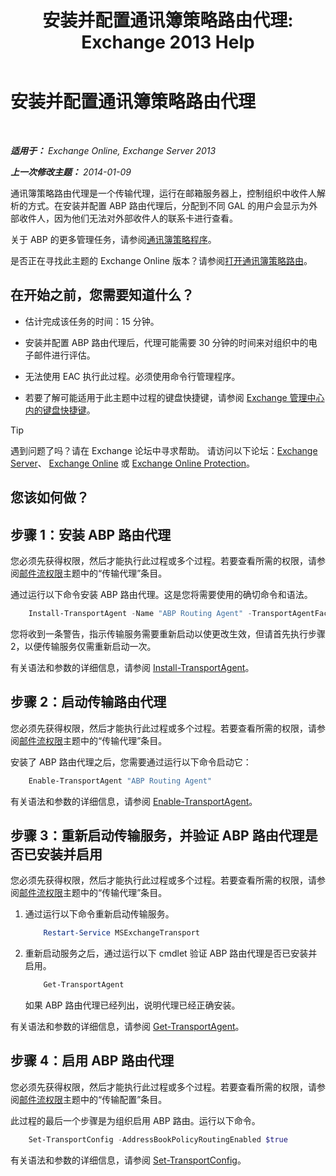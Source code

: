 ﻿---
title: '安装并配置通讯簿策略路由代理: Exchange 2013 Help'
TOCTitle: 安装并配置通讯簿策略路由代理
ms:assetid: 20e8a43d-4508-4388-a2c9-aa3073593cc2
ms:mtpsurl: https://technet.microsoft.com/zh-cn/library/JJ907308(v=EXCHG.150)
ms:contentKeyID: 51408207
ms.date: 01/11/2018
mtps_version: v=EXCHG.150
ms.translationtype: HT
---

# 安装并配置通讯簿策略路由代理

 

_**适用于：** Exchange Online, Exchange Server 2013_

_**上一次修改主题：** 2014-01-09_

通讯簿策略路由代理是一个传输代理，运行在邮箱服务器上，控制组织中收件人解析的方式。在安装并配置 ABP 路由代理后，分配到不同 GAL 的用户会显示为外部收件人，因为他们无法对外部收件人的联系卡进行查看。

关于 ABP 的更多管理任务，请参阅[通讯簿策略程序](address-book-policy-procedures-exchange-2013-help.md)。

是否正在寻找此主题的 Exchange Online 版本？请参阅[打开通讯簿策略路由](https://technet.microsoft.com/zh-cn/library/jj891095\(v=exchg.150\))。

## 在开始之前，您需要知道什么？

  - 估计完成该任务的时间：15 分钟。

  - 安装并配置 ABP 路由代理后，代理可能需要 30 分钟的时间来对组织中的电子邮件进行评估。

  - 无法使用 EAC 执行此过程。必须使用命令行管理程序。

  - 若要了解可能适用于此主题中过程的键盘快捷键，请参阅 [Exchange 管理中心内的键盘快捷键](keyboard-shortcuts-in-the-exchange-admin-center-exchange-online-protection-help.md)。

> [!TIP]  
> 遇到问题了吗？请在 Exchange 论坛中寻求帮助。 请访问以下论坛：<a href="https://go.microsoft.com/fwlink/p/?linkid=60612">Exchange Server</a>、 <a href="https://go.microsoft.com/fwlink/p/?linkid=267542">Exchange Online</a> 或 <a href="https://go.microsoft.com/fwlink/p/?linkid=285351">Exchange Online Protection</a>。


## 您该如何做？

## 步骤 1：安装 ABP 路由代理

您必须先获得权限，然后才能执行此过程或多个过程。若要查看所需的权限，请参阅[邮件流权限](mail-flow-permissions-exchange-2013-help.md)主题中的“传输代理”条目。

通过运行以下命令安装 ABP 路由代理。这是您将需要使用的确切命令和语法。

```powershell
    Install-TransportAgent -Name "ABP Routing Agent" -TransportAgentFactory "Microsoft.Exchange.Transport.Agent.AddressBookPolicyRoutingAgent.AddressBookPolicyRoutingAgentFactory" -AssemblyPath $env:ExchangeInstallPath\TransportRoles\agents\AddressBookPolicyRoutingAgent\Microsoft.Exchange.Transport.Agent.AddressBookPolicyRoutingAgent.dll
```

您将收到一条警告，指示传输服务需要重新启动以使更改生效，但请首先执行步骤 2，以便传输服务仅需重新启动一次。

有关语法和参数的详细信息，请参阅 [Install-TransportAgent](https://technet.microsoft.com/zh-cn/library/aa997998\(v=exchg.150\))。

## 步骤 2：启动传输路由代理

您必须先获得权限，然后才能执行此过程或多个过程。若要查看所需的权限，请参阅[邮件流权限](mail-flow-permissions-exchange-2013-help.md)主题中的“传输代理”条目。

安装了 ABP 路由代理之后，您需要通过运行以下命令启动它：

```powershell
    Enable-TransportAgent "ABP Routing Agent"
```

有关语法和参数的详细信息，请参阅 [Enable-TransportAgent](https://technet.microsoft.com/zh-cn/library/bb124921\(v=exchg.150\))。

## 步骤 3：重新启动传输服务，并验证 ABP 路由代理是否已安装并启用

您必须先获得权限，然后才能执行此过程或多个过程。若要查看所需的权限，请参阅[邮件流权限](mail-flow-permissions-exchange-2013-help.md)主题中的“传输代理”条目。

1.  通过运行以下命令重新启动传输服务。
    
    ```powershell
        Restart-Service MSExchangeTransport
    ```

2.  重新启动服务之后，通过运行以下 cmdlet 验证 ABP 路由代理是否已安装并启用。
    
    ```powershell
        Get-TransportAgent
    ```
    
    如果 ABP 路由代理已经列出，说明代理已经正确安装。

有关语法和参数的详细信息，请参阅 [Get-TransportAgent](https://technet.microsoft.com/zh-cn/library/bb123536\(v=exchg.150\))。

## 步骤 4：启用 ABP 路由代理

您必须先获得权限，然后才能执行此过程或多个过程。若要查看所需的权限，请参阅[邮件流权限](mail-flow-permissions-exchange-2013-help.md)主题中的“传输配置”条目。

此过程的最后一个步骤是为组织启用 ABP 路由。运行以下命令。

```powershell
    Set-TransportConfig -AddressBookPolicyRoutingEnabled $true
```

有关语法和参数的详细信息，请参阅 [Set-TransportConfig](https://technet.microsoft.com/zh-cn/library/bb124151\(v=exchg.150\))。

